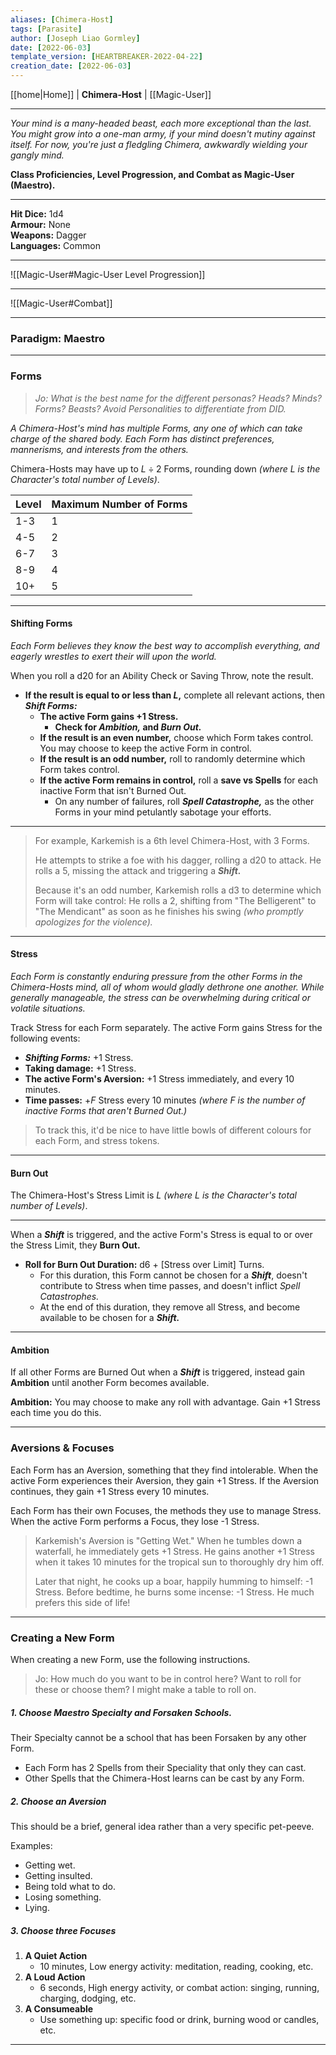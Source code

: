 ```yaml
---
aliases: [Chimera-Host]
tags: [Parasite]
author: [Joseph Liao Gormley]
date: [2022-06-03]
template_version: [HEARTBREAKER-2022-04-22]
creation_date: [2022-06-03]
---
```

[[home|Home]] | **Chimera-Host** | [[Magic-User]]
___
*Your mind is a many-headed beast, each more exceptional than the last. You might grow into a one-man army, if your mind doesn't mutiny against itself. For now, you're just a fledgling Chimera, awkwardly wielding your gangly mind.*

**Class Proficiencies, Level Progression, and Combat as Magic-User (Maestro).**
___
**Hit Dice:** 1d4<br>**Armour:** None<br>**Weapons:** Dagger<br>**Languages:** Common
___
![[Magic-User#Magic-User Level Progression]]
___
![[Magic-User#Combat]]
___
### Paradigm: Maestro

___
### Forms
> *Jo: What is the best name for the different personas? Heads? Minds? Forms? Beasts? Avoid Personalities to differentiate from DID.*

*A Chimera-Host's mind has multiple Forms, any one of which can take charge of the shared body. Each Form has distinct preferences, mannerisms, and interests from the others.*

Chimera-Hosts may have up to $L \div 2$ Forms, rounding down *(where $L$ is the Character's total number of Levels)*. <!-- Confusion Alert: Careful, this is *total* levels, rather than Levels in Chimera specifically. Revisit for consistency if this is ever an issue -->

| Level | Maximum Number of Forms |
| ----- | ------------- |
| 1-3   | 1             |
| 4-5   | 2             |
| 6-7   | 3             |
| 8-9   | 4             |
| 10+   | 5             |

___
#### Shifting Forms
*Each Form believes they know the best way to accomplish everything, and eagerly wrestles to exert their will upon the world.*

When you roll a d20 for an Ability Check or Saving Throw, note the result.
- **If the result is equal to or less than $L$,** complete all relevant actions, then ***Shift Forms:***
	- **The active Form gains +1 Stress.**
		- **Check for *Ambition,* and *Burn Out.***
	- **If the result is an even number,** choose which Form takes control. You may choose to keep the active Form in control.
	- **If the result is an odd number,** roll to randomly determine which Form takes control.
	- **If the active Form remains in control,** roll a **save vs Spells** for each inactive Form that isn't Burned Out.
		- On any number of failures, roll ***Spell Catastrophe,*** as the other Forms in your mind petulantly sabotage your efforts.

<!-- DO WE LIKE SPELL CATASTROPHE? THIS IS LIKELY ON THE CHOPPING BLOCK. NVM WE HAVE TO DISCOURAGE NOT SHIFTING. The result on the d20 is the number of Turns that this Form will keep control *(A Turn is 10 minutes)*. ***Shifting*** again is prevented until that duration expires.-->

<!-- > *Jo:  Cooldown duration is a really useful dial to control how unpredictable the Chimera is. Shifting every combat round seems too volatile, while lasting days without Shifting seems dull. I think shifting every 10-60 minutes is a happy medium?-->

<!-- ALTERNATIVELY, BURN OUT. DURATION IS HOW LONG THAT FORM CANNOT BE CHOSEN. I think this is a good balance? You can expect  to Shift every 10-60 minutes most of the time. (Younger Chimera's flit back and forth between their 2 Forms every 10-20 minutes lol, while Veteran Chimera Forms might hold on 1-2 hours!)-->

<!--After ***Shifting,*** roll *Duration* to determine how long this Form keeps control.
| d12   | Duration                 |
| -----: | ------------------------ |
| 12    | d6 Days *(1-6 days)*       |
| 10-11 | d6 Turns *(10-60 minutes)* |
| 1-9   | d6 Rounds *(6-36 seconds)* |-->

<!--
> ALTERNATIVE:
> The result on the d20 roll is the number of Turns *(10 minutes)* that this Form will keep control. After ***Shifting,*** this Form keeps control fouse the following formula to determine how long this Form keeps control:
> d20 result $\times$ -->
___
> For example, Karkemish is a 6th level Chimera-Host, with 3 Forms.
> 
> He attempts to strike a foe with his dagger, rolling a d20 to attack. He rolls a 5, missing the attack and triggering a ***Shift.***
>
> Because it's an odd number, Karkemish rolls a d3 to determine which Form will take control: He rolls a 2, shifting from "The Belligerent" to "The Mendicant" as soon as he finishes his swing *(who promptly apologizes for the violence).*
<!-- The Mendicant stays in charge for 50 minutes, and then ***Shifting*** becomes possible again.-->
<!-- If he had rolled a 2, 4, or 6, a ***Shift*** would have been triggered, but he could have chosen to remain in the same form to continue fighting violently.-->
___
#### Stress
<!-- > *Jo: Is this the best name for this concept? Discord? Reverse it and call it Resolve?*-->

*Each Form is constantly enduring pressure from the other Forms in the Chimera-Hosts mind, all of whom would gladly dethrone one another. While generally manageable, the stress can be overwhelming during critical or volatile situations.*

Track Stress for each Form separately. The active Form gains Stress for the following events:
- ***Shifting Forms:*** +1 Stress.
- **Taking damage:** +1 Stress.
- **The active Form's Aversion:** +1 Stress immediately, and every 10 minutes.
- **Time passes:** +$F$ Stress every 10 minutes *(where $F$ is the number of inactive Forms that aren't Burned Out.)*

> To track this, it'd be nice to have little bowls of different colours for each Form, and stress tokens.
___
#### Burn Out
The Chimera-Host's Stress Limit is $L$ *(where $L$ is the Character's total number of Levels)*. <!-- This could be called Exhaustion.   Confusion Alert: Careful, this is *total* levels, rather than Levels in Chimera specifically. Revisit for consistency if this is ever an issue --> 
___
When a ***Shift*** is triggered, and the active Form's Stress is equal to or over the Stress Limit, they **Burn Out.**
- **Roll for Burn Out Duration:** d6 + [Stress over Limit] Turns. 
	- For this duration, this Form cannot be chosen for a ***Shift***, doesn't contribute to Stress when time passes, and doesn't inflict *Spell Catastrophes.*
	- At the end of this duration, they remove all Stress, and become available to be chosen for a ***Shift.***

___
#### Ambition
If all other Forms are Burned Out when a ***Shift*** is triggered, instead gain **Ambition** until another Form becomes available.

**Ambition:** You may choose to make any roll with advantage. Gain +1 Stress each time you do this.

<!-- Roll $X$d6, where $X$ is the current Form's Stress. The current Form is Burned Out for that many turns *(A Turn is 10 minutes)*. -->

___
### Aversions & Focuses
Each Form has an Aversion, something that they find intolerable. When the active Form experiences their Aversion, they gain +1 Stress. If the Aversion continues, they gain +1 Stress every 10 minutes.

Each Form has their own Focuses, the methods they use to manage Stress. When the active Form performs a Focus, they lose -1 Stress.

> Karkemish's Aversion is "Getting Wet." When he tumbles down a waterfall, he immediately gets +1 Stress. He gains another +1 Stress when it takes 10 minutes for the tropical sun to thoroughly dry him off.
> 
> Later that night, he cooks up a boar, happily humming to himself: -1 Stress. Before bedtime, he burns some incense: -1 Stress. He much prefers this side of life!
___
### Creating a New Form
When creating a new Form, use the following instructions.

> Jo: How much do you want to be in control here? Want to roll for these or choose them? I might make a table to roll on.

##### 1. Choose Maestro Specialty and Forsaken Schools.
Their Specialty cannot be a school that has been Forsaken by any other Form.
- Each Form has 2 Spells from their Speciality that only they can cast.
- Other Spells that the Chimera-Host learns can be cast by any Form.

##### 2. Choose an Aversion
This should be a brief, general idea rather than a very specific pet-peeve.

Examples:
- Getting wet.
- Getting insulted.
- Being told what to do.
- Losing something.
- Lying.

##### 3. Choose three Focuses
1. **A Quiet Action**
	- 10 minutes, Low energy activity: meditation, reading, cooking, etc.
2. **A Loud Action**
	- 6 seconds, High energy activity, or combat action: singing, running, charging, dodging, etc.
3. **A Consumeable**
	- Use something up: specific food or drink, burning wood or candles, etc.







___
<!--*See also:* 
*References:*
*Source:* -->
<!-- Sources, read more, links, etc. -->
<!-- *Source: Entry by [[Mike Maxin]].* -->
<!-- Leave an empty line at the end, otherwise Exporter complains. -->
